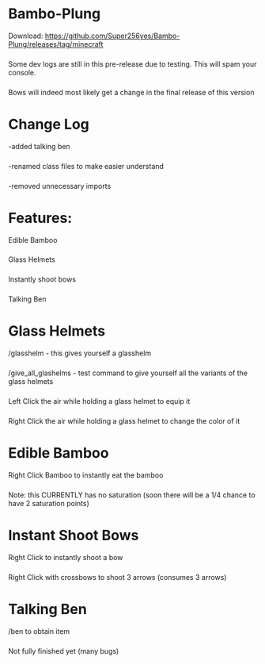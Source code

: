 # Bambo-Plung
Download: https://github.com/Super256yes/Bambo-Plung/releases/tag/minecraft
### 
Some dev logs are still in this pre-release due to testing. This will spam your console.
###
Bows will indeed most likely get a change in the final release of this version
# Change Log

-added talking ben
###
-renamed class files to make easier understand
###
-removed unnecessary imports




# Features:

Edible Bamboo
###
Glass Helmets
###
Instantly shoot bows
###
Talking Ben

# Glass Helmets

/glasshelm - this gives yourself a glasshelm 
###
/give_all_glashelms - test command to give yourself all the variants of the glass helmets
###
Left Click the air while holding a glass helmet to equip it
###
Right Click the air while holding a glass helmet to change the color of it
###
# Edible Bamboo

Right Click Bamboo to instantly eat the bamboo
###
Note: this CURRENTLY has no saturation (soon there will be a 1/4 chance to have 2 saturation points) 
###

# Instant Shoot Bows
Right Click to instantly shoot a bow
###
Right Click with crossbows to shoot 3 arrows (consumes 3 arrows)
# Talking Ben
/ben to obtain item
###
Not fully finished yet (many bugs)
###
